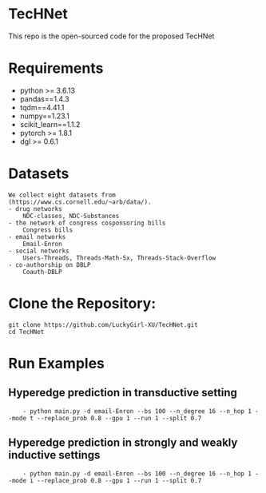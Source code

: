 # TecHNet

This repo is the open-sourced code for the proposed TecHNet

# Requirements

- python >= 3.6.13
- pandas==1.4.3
- tqdm==4.41.1
- numpy==1.23.1
- scikit_learn==1.1.2
- pytorch >= 1.8.1
- dgl >= 0.6.1


# Datasets
    We collect eight datasets from (https://www.cs.cornell.edu/~arb/data/).
    - drug networks
        NDC-classes, NDC-Substances
    - the network of congress cosponsoring bills
        Congress bills
    - email networks 
        Email-Enron
    - social networks 
        Users-Threads, Threads-Math-Sx, Threads-Stack-Overflow
    - co-authorship on DBLP 
        Coauth-DBLP

# Clone the Repository:

    git clone https://github.com/LuckyGirl-XU/TecHNet.git
    cd TecHNet

# Run Examples
  ## Hyperedge prediction in transductive setting
  
        - python main.py -d email-Enron --bs 100 --n_degree 16 --n_hop 1 --mode t --replace_prob 0.8 --gpu 1 --run 1 --split 0.7  
  
  ## Hyperedge prediction in strongly and weakly inductive settings
  
        - python main.py -d email-Enron --bs 100 --n_degree 16 --n_hop 1 --mode i --replace_prob 0.8 --gpu 1 --run 1 --split 0.7  

